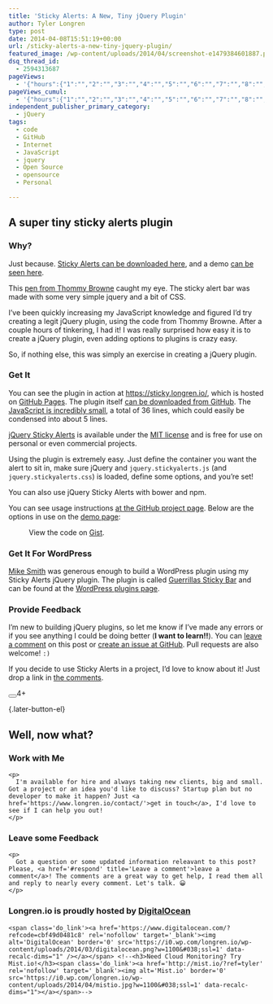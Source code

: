 ```yaml
---
title: 'Sticky Alerts: A New, Tiny jQuery Plugin'
author: Tyler Longren
type: post
date: 2014-04-08T15:51:19+00:00
url: /sticky-alerts-a-new-tiny-jquery-plugin/
featured_image: /wp-content/uploads/2014/04/screenshot-e1479384601887.png
dsq_thread_id:
  - 2594313687
pageViews:
  - '{"hours":{"1":"","2":"","3":"","4":"","5":"","6":"","7":"","8":"","9":"","10":"","11":"","12":"","13":"","14":"","15":"","16":"","17":"","18":"","19":"","20":"","21":"","22":"","23":"","24":"","25":"","26":"","27":"","28":"","29":"","30":"","31":"","32":"","33":"","34":"","35":"","36":"","37":"","38":"","39":"","40":"","41":"","42":"","43":"","44":"","45":"","46":"","47":""},"days":{"2":"","3":"","4":"","5":"","6":"","7":"","8":"","9":"","10":"","11":"","12":"","13":"","14":""},"weeks":{"3":"","4":"","5":"","6":"","7":"","8":"","9":"","10":"","11":"","12":""},"months":{"4":"","5":"","6":"","7":"","8":"","9":"","10":"","11":"","12":"","13":"","14":"","15":"","16":"","17":"","18":"","19":"","20":"","21":"","22":"","23":"","24":""}}'
pageViews_cumul:
  - '{"hours":{"1":"","2":"","3":"","4":"","5":"","6":"","7":"","8":"","9":"","10":"","11":"","12":"","13":"","14":"","15":"","16":"","17":"","18":"","19":"","20":"","21":"","22":"","23":"","24":"","25":"","26":"","27":"","28":"","29":"","30":"","31":"","32":"","33":"","34":"","35":"","36":"","37":"","38":"","39":"","40":"","41":"","42":"","43":"","44":"","45":"","46":"","47":""},"days":{"2":"","3":"","4":"","5":"","6":"","7":"","8":"","9":"","10":"","11":"","12":"","13":"","14":""},"weeks":{"3":"","4":"","5":"","6":"","7":"","8":"","9":"","10":"","11":"","12":""},"months":{"4":"","5":"","6":"","7":"","8":"","9":"","10":"","11":"","12":"","13":"","14":"","15":"","16":"","17":"","18":"","19":"","20":"","21":"","22":"","23":"","24":""}}'
independent_publisher_primary_category:
  - jQuery
tags:
  - code
  - GitHub
  - Internet
  - JavaScript
  - jquery
  - Open Source
  - opensource
  - Personal

---
```

 

## A super tiny sticky alerts plugin

### Why?

Just because. [Sticky Alerts can be downloaded here][1], and a demo [can be seen here][2].

This [pen from Thommy Browne][3] caught my eye. The sticky alert bar was made with some very simple jquery and a bit of CSS.

I&#8217;ve been quickly increasing my JavaScript knowledge and figured I&#8217;d try creating a legit jQuery plugin, using the code from Thommy Browne. After a couple hours of tinkering, I had it! I was really surprised how easy it is to create a jQuery plugin, even adding options to plugins is crazy easy.

So, if nothing else, this was simply an exercise in creating a jQuery plugin.

### Get It

You can see the plugin in action at <https://sticky.longren.io/>, which is hosted on [GitHub Pages][4]. The plugin itself [can be downloaded from GitHub][5]. The [JavaScript is incredibly small][6], a total of 36 lines, which could easily be condensed into about 5 lines.

[jQuery Sticky Alerts][1] is available under the [MIT license][7] and is free for use on personal or even commercial projects.

Using the plugin is extremely easy. Just define the container you want the alert to sit in, make sure jQuery and `jquery.stickyalerts.js` (and `jquery.stickyalerts.css`) is loaded, define some options, and you&#8217;re set!

You can also use jQuery Sticky Alerts with bower and npm.

You can see usage instructions [at the GitHub project page][1]. Below are the options in use on the [demo page][2]:  
<figure class="wp-block-embed is-type-rich is-provider-embed-handler">

<div class="wp-block-embed__wrapper">
  <div class="oembed-gist">
    <noscript>
      View the code on <a href="https://gist.github.com/tlongren/3a82bb2630766945e9fe46ed84a18aea">Gist</a>.
    </noscript>
  </div>
</div></figure> 

### Get It For WordPress

[Mike Smith][8] was generous enough to build a WordPress plugin using my Sticky Alerts jQuery plugin. The plugin is called [Guerrillas Sticky Bar][9] and can be found at the [WordPress plugins page][9].

### Provide Feedback

I&#8217;m new to building jQuery plugins, so let me know if I&#8217;ve made any errors or if you see anything I could be doing better (**I want to learn!!**). You can [leave a comment][10] on this post or [create an issue at GitHub][11]. Pull requests are also welcome! `:)`

If you decide to use Sticky Alerts in a project, I&#8217;d love to know about it! Just drop a link in [the comments][10].

<div class="wpulike wpulike-default " >
  <div class="wp_ulike_general_class wp_ulike_is_not_liked">
    <button type="button"
					aria-label="Like Button"
					data-ulike-id="6343"
					data-ulike-nonce="12970b59ec"
					data-ulike-type="likeThis"
					data-ulike-template="wpulike-default"
					data-ulike-display-likers="0"
					data-ulike-disable-pophover="0"
					class="wp_ulike_btn wp_ulike_put_image wp_likethis_6343"></button><span class="count-box">4+</span>
  </div>
</div>

[][12]{.later-button-el}

<div class='what-next'>
  <h2>
    Well, now what?
  </h2>
  
  <div class='hire'>
    <h3>
      Work with Me
    </h3>
    
    <p>
      I'm available for hire and always taking new clients, big and small. Got a project or an idea you'd like to discuss? Startup plan but no developer to make it happen? Just <a href='https://www.longren.io/contact/'>get in touch</a>, I'd love to see if I can help you out!
    </p>
  </div>
  
  <div class='hire'>
    <h3>
      Leave some Feedback
    </h3>
    
    <p>
      Got a question or some updated information releavant to this post? Please, <a href='#respond' title='Leave a comment'>leave a comment</a>! The comments are a great way to get help, I read them all and reply to nearly every comment. Let's talk. 😀
    </p>
  </div>
  
  <div class='now-what-bottom-ad'>
    <h3>
      Longren.io is proudly hosted by <a href='https://www.digitalocean.com/?refcode=cbf49d0481c8'>DigitalOcean</a>
    </h3>
    
    <span class='do_link'><a href='https://www.digitalocean.com/?refcode=cbf49d0481c8' rel='nofollow' target='_blank'><img alt='DigitalOcean' border='0' src='https://i0.wp.com/longren.io/wp-content/uploads/2014/03/digitalocean.png?w=1100&#038;ssl=1' data-recalc-dims="1" /></a></span> <!--<h3>Need Cloud Monitoring? Try Mist.io!</h3><span class='do_link'><a href='http://mist.io/?ref=tyler' rel='nofollow' target='_blank'><img alt='Mist.io' border='0' src='https://i0.wp.com/longren.io/wp-content/uploads/2014/04/mistio.jpg?w=1100&#038;ssl=1' data-recalc-dims="1"></a></span>-->
  </div>
</div>

 [1]: https://github.com/tlongren/jquery-sticky-alert
 [2]: http://sticky.longren.io/
 [3]: http://codepen.io/thommybrowne/pen/katou
 [4]: https://pages.github.com/
 [5]: https://github.com/tlongren/jquery-sticky-alert/tree/master
 [6]: https://github.com/tlongren/jquery-sticky-alert/blob/master/jquery.stickyalert.js
 [7]: http://opensource.org/licenses/MIT
 [8]: http://www.madebyguerrilla.com/
 [9]: https://wordpress.org/plugins/guerrillas-sticky-bar/
 [10]: #respond
 [11]: https://github.com/tlongren/jquery-sticky-alert/issues
 [12]: #